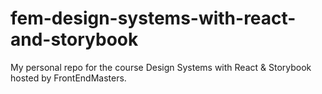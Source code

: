 # fem-design-systems-with-react-and-storybook
My personal repo for the course Design Systems with React &amp; Storybook hosted by FrontEndMasters.
